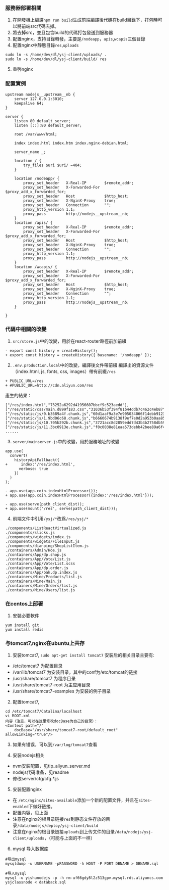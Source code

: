 ### 服務器部署相關
1. 在開發機上編譯`npm run build`生成前端編譯後代碼在build目錄下，打包時可以將前端src代碼去掉。
2. 將去掉src，並且包含build的代碼打包發送到服務器
3. 配置nginx，支持目錄轉發，主要是`/nodeapp`，`apis`,`wcapis`三個目錄
4. 配置nginx中靜態目錄`res`,`uploads`
```
sudo ln -s /home/dev/dl/ysj-client/uploads/ .
sudo ln -s /home/dev/dl/ysj-client/build/ res
```
5. 重啓nginx

### 配置實例
```
upstream nodejs__upstream__nb {
    server 127.0.0.1:3010;
    keepalive 64;
}

server {
	listen 80 default_server;
	listen [::]:80 default_server;

	root /var/www/html;

	index index.html index.htm index.nginx-debian.html;

	server_name _;

	location / {
		try_files $uri $uri/ =404;
	}

    location /nodeapp/ {
        proxy_set_header   X-Real-IP        $remote_addr;
        proxy_set_header   X-Forwarded-For  $proxy_add_x_forwarded_for;
        proxy_set_header   Host             $http_host;
        proxy_set_header   X-NginX-Proxy    true;
        proxy_set_header   Connection       "";
        proxy_http_version 1.1;
        proxy_pass         http://nodejs__upstream__nb;
    }
    location /apis/ {
        proxy_set_header   X-Real-IP        $remote_addr;
        proxy_set_header   X-Forwarded-For  $proxy_add_x_forwarded_for;
        proxy_set_header   Host             $http_host;
        proxy_set_header   X-NginX-Proxy    true;
        proxy_set_header   Connection       "";
        proxy_http_version 1.1;
        proxy_pass         http://nodejs__upstream__nb;
    }
    location /wcapis/ {
        proxy_set_header   X-Real-IP        $remote_addr;
        proxy_set_header   X-Forwarded-For  $proxy_add_x_forwarded_for;
        proxy_set_header   Host             $http_host;
        proxy_set_header   X-NginX-Proxy    true;
        proxy_set_header   Connection       "";
        proxy_http_version 1.1;
        proxy_pass         http://nodejs__upstream__nb;
    }

}
```
### 代碼中相關的改變
1. `src/store.js`中的改變，用於在react-router路徑前加前綴
```
- export const history = createHistory();
+ export const history = createHistory({ basename: '/nodeapp' });
```
2. `.env.production.local`中的改變，編譯後文件帶前綴
編譯出的資源文件（index.html, js, fonts, css, images）帶有前綴`/res`
```
+ PUBLIC_URL=/res
+ #PUBLIC_URL=http://cdn.aliyun.com/res
```
產生的結果：
```
["/res/index.html","73252a6292d41956607bbcf9c523aedd"],
["/res/static/css/main.d899f183.css","31036b53f394f81b44ddb7c462c4eb87"],
["/res/static/js/0.b3689a4f.chunk.js","60d1aaf9a3e7e905034066f14ebb9123"],
["/res/static/js/1.9bd06c68.chunk.js","b6660674b9138f9ef7e0d2a953b0aa85"],
["/res/static/js/10.705b292b.chunk.js","3721acc8d2859edd7d43b4b2758db59f"],
["/res/static/js/11.3bc0913e.chunk.js","f0c0038e81eaa573debb42bee89a6f43"],
......
```
3. `server/mainserver.js`中的改變，用於服務地址的改變
```
app.use(
  convert(
    historyApiFallback({
+      index:'/res/index.html',
      verbose: true
    })
  )
);

- app.use(app.coin.indexHtmlProcessor());
+ app.use(app.coin.indexHtmlProcessor({index:'/res/index.html'}));

- app.use(serve(path_client_dist));
+ app.use(mount('/res', serve(path_client_dist)));
```
4. 前端文件中引用`/ysj/*`改爲`/res/ysj/*`
```
./components/ListReactVirtualized.js
./components/slicks.js
./components/widgets/index.js
./components/widgets/FileInput.js
./components/dianping/ShopListItem.js
./containers/Admin/Hoe.js
./containers/App/dp.shop.js
./containers/App/Vote/List.js
./containers/App/Vote/List.scss
./containers/App/dp.order.js
./containers/App/bak.dp.index.js
./containers/Mine/Products/list.js
./containers/Mine/Main.js
./containers/Mine/Orders/list.js
./containers/Mine/Users/list.js
```

### 在centos上部署
1. 安裝必要軟件
```
yum install git
yum install redis
```

### 与tomcat7,nginx在ubuntu上共存
1. 安装tomcat7, `sudo apt-get install tomcat7`
安装后的相关目录主要有:  
+ /etc/tomcat7 为配置目录
+ /var/lib/tomcat7 为安装目录，其中的conf为/etc/tomcat的链接
+ /usr/share/tomcat7 为程序目录
+ /usr/share/tomcat7-root 为主应用目录
+ /usr/share/tomcat7-examples 为安装的例子目录

2. 配置tomcat7, 
```
cd /etc/tomcat7/Catalina/localhost
vi ROOT.xml
内容（注意，可以在这里修改docBase为自己的目录）：
<Context path="/" 
    docBase="/usr/share/tomcat7-root/default_root" allowLinking="true"/>
```
3. 如果有错误，可以到`/var/log/tomcat7`查看

4. 安装nodejs相关
+ nvm安装配置，见tip_aliyun_server.md
+ nodejs代码准备，见readme
+ 修改server/cfg/cfg.*.js

5. 安装配置nginx
+ 在 `/etc/nginx/sites-available`添加一个新的配置文件，并且在`sites-enabled`下做好链接。
+ 配置内容，见上面
+ 注意在nginx的根目录链接`res`到静态文件存放的目录`/data/nodejs/deploy/ysj-client/build`
+ 注意在nginx的根目录链接`uploads`到上传文件的目录`/data/nodejs/ysj-client/uploads`，（可能与上面的不一样）

6. mysql 导入数据库
```
#导出mysql
mysqldump -u USERNAME -pPASSWORD -h HOST -P PORT DBNAME > DBNAME.sql

#导入mysql
mysql -u yishunodejs -p -h rm-uf66gdy8l2z513gpv.mysql.rds.aliyuncs.com ysjclassnode < databack.sql
```
